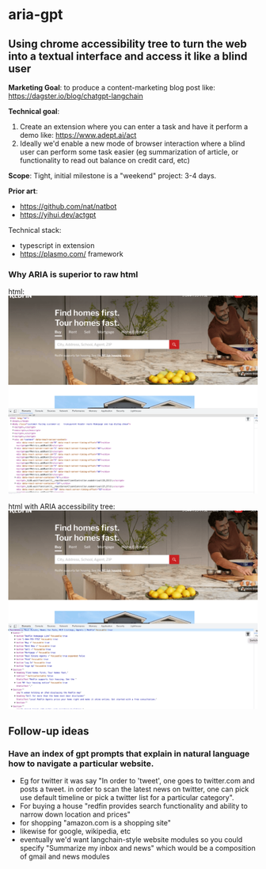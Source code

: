 # aria-gpt

## Using chrome accessibility tree to turn the web into a textual interface and access it like a blind user

**Marketing Goal**: to produce a content-marketing blog post like: https://dagster.io/blog/chatgpt-langchain

**Technical goal**: 
1. Create an extension where you can enter a task and have it perform a demo like: https://www.adept.ai/act
2. Ideally we'd enable a new mode of browser interaction where a blind user can perform some task easier (eg summarization of article, or functionality to read out balance on credit card, etc)

**Scope**: Tight, initial milestone is a "weekend" project: 3-4 days.

**Prior art**:
* https://github.com/nat/natbot
* https://yihui.dev/actgpt

Technical stack:
* typescript in extension
* https://plasmo.com/ framework

### Why ARIA is superior to raw html

html:
![html](doc/html.png?raw=true "HTML is only good for renders")

html with ARIA accessibility tree:
![accessibility_tree](doc/accessibility_tree.png?raw=true "HTML is only good for renders")

## Follow-up ideas

### Have an index of gpt prompts that explain in natural language how to navigate a particular website.
* Eg for twitter it was say "In order to 'tweet', one goes to twitter.com and posts a tweet. in order to scan the latest news on twitter, one can pick use default timeline or pick a twitter list for a particular category".
* For buying a house "redfin provides search functionality and ability to narrow down location and prices"
* for shopping "amazon.com is a shopping site"
* likewise for google, wikipedia, etc
* eventually we'd want langchain-style website modules so you could specify "Summarize my inbox and news" which would be a composition of gmail and news modules


